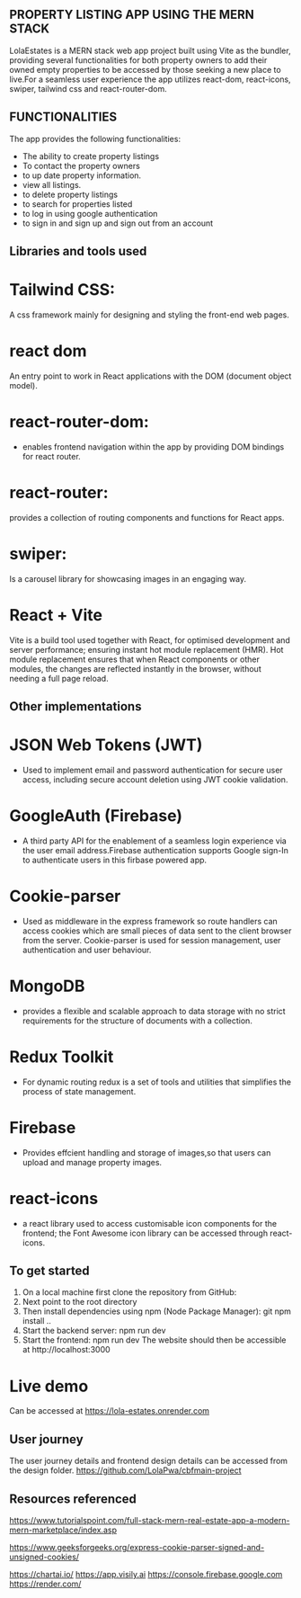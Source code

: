 ## PROPERTY LISTING APP USING THE MERN STACK

LolaEstates is a MERN stack web app project built using Vite as the bundler, providing several functionalities for both property owners to add 
their owned empty properties to be accessed by those seeking a new place to live.For a seamless user experience the app utilizes react-dom,
react-icons, swiper, tailwind css and react-router-dom.

## FUNCTIONALITIES
The app provides the following functionalities:
- The ability to create property listings
- To contact the property owners
- to up date property information.
- view all listings.
- to delete property listings
- to search for properties listed
- to log in using google authentication
- to sign in and sign up and sign out from an account

## Libraries and tools used
# Tailwind CSS: 
A css framework mainly for designing and styling the front-end web pages.
# react dom
An entry point to work in React applications with the DOM (document object model).
# react-router-dom: 
- enables frontend navigation within the app by providing DOM bindings for react router.
# react-router:
provides a collection of routing components and functions for React apps.
# swiper:
Is a carousel library for showcasing images in an engaging way.

# React + Vite
Vite is a build tool used together with React, for optimised development and server performance; ensuring instant hot module replacement (HMR). Hot module replacement ensures that when React components or other modules, the changes are reflected instantly in the browser, without needing a full page reload.

## Other implementations
# JSON Web Tokens (JWT)
- Used to implement email and password authentication for secure user access, including secure account deletion using JWT cookie validation.
# GoogleAuth (Firebase)
- A third party API for the enablement of a seamless login experience via the user email address.Firebase authentication supports Google sign-In to authenticate users in this firbase powered app.
# Cookie-parser
- Used as middleware in the express framework so route handlers can access cookies which are small pieces of data sent to the client browser from the server. Cookie-parser is used for session management, user authentication and user behaviour.
# MongoDB
- provides a flexible and scalable approach to data storage with no strict requirements for the structure of documents with a collection.
# Redux Toolkit
- For dynamic routing redux is a set of tools and utilities that simplifies the process of state management.
# Firebase
- Provides effcient handling and storage of images,so that users can upload and manage property images.
# react-icons
-  a react library used to access customisable icon components for the frontend; the Font Awesome icon library can be accessed through react-icons.

## To get started

1. On a local machine first clone the repository from GitHub: 
2. Next point to the root directory 
3. Then install dependencies using npm (Node Package Manager): git npm install ..
4. Start the backend server: npm run dev
5. Start the frontend: npm run dev
The website should then be accessible at http://localhost:3000

# Live demo
Can be accessed at https://lola-estates.onrender.com


## User journey
The user journey details and frontend design details can be accessed from the design folder. 
https://github.com/LolaPwa/cbfmain-project
## Resources referenced

https://www.tutorialspoint.com/full-stack-mern-real-estate-app-a-modern-mern-marketplace/index.asp

https://www.geeksforgeeks.org/express-cookie-parser-signed-and-unsigned-cookies/

https://chartai.io/
https://app.visily.ai
https://console.firebase.google.com
https://render.com/